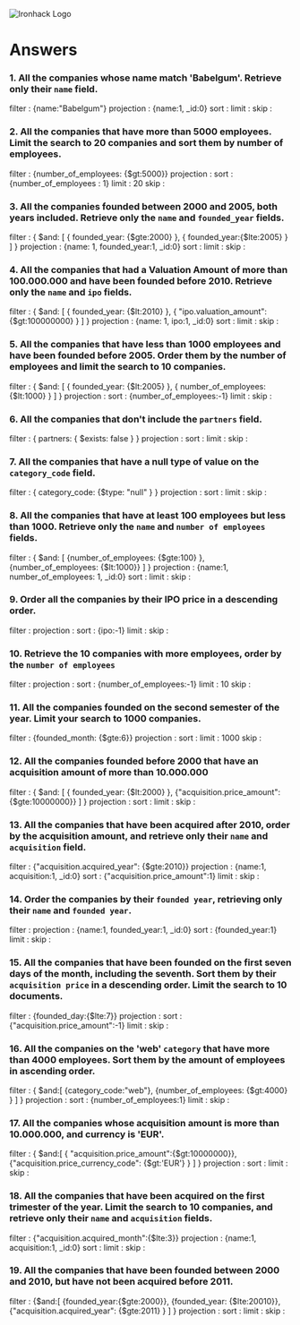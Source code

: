 ![Ironhack Logo](https://i.imgur.com/1QgrNNw.png)

# Answers

### 1. All the companies whose name match 'Babelgum'. Retrieve only their `name` field.

filter : {name:"Babelgum"}
projection : {name:1, _id:0}
sort : 
limit : 
skip : 

### 2. All the companies that have more than 5000 employees. Limit the search to 20 companies and sort them by **number of employees**.

filter : {number_of_employees: {$gt:5000}}
projection : 
sort : {number_of_employees : 1}
limit : 20
skip : 

### 3. All the companies founded between 2000 and 2005, both years included. Retrieve only the `name` and `founded_year` fields.

filter : { $and: [ { founded_year: {$gte:2000} }, { founded_year:{$lte:2005} } ] }
projection : {name: 1, founded_year:1, _id:0}
sort : 
limit : 
skip : 

### 4. All the companies that had a Valuation Amount of more than 100.000.000 and have been founded before 2010. Retrieve only the `name` and `ipo` fields.

filter : { $and: [ { founded_year: {$lt:2010} }, { "ipo.valuation_amount": {$gt:100000000} } ] }
projection : {name: 1, ipo:1, _id:0}
sort : 
limit : 
skip : 

### 5. All the companies that have less than 1000 employees and have been founded before 2005. Order them by the number of employees and limit the search to 10 companies.

filter : { $and: [ { founded_year: {$lt:2005} }, { number_of_employees: {$lt:1000} } ] }
projection : 
sort : {number_of_employees:-1}
limit : 
skip : 

### 6. All the companies that don't include the `partners` field.

filter : { partners: { $exists: false } }
projection : 
sort : 
limit : 
skip : 

### 7. All the companies that have a null type of value on the `category_code` field.

filter : { category_code: {$type: "null" } }
projection : 
sort : 
limit : 
skip : 

### 8. All the companies that have at least 100 employees but less than 1000. Retrieve only the `name` and `number of employees` fields.

filter : { $and: [ {number_of_employees: {$gte:100} }, {number_of_employees: {$lt:1000}} ] }
projection : {name:1, number_of_employees: 1, _id:0}
sort : 
limit : 
skip : 

### 9. Order all the companies by their IPO price in a descending order.

filter : 
projection : 
sort : {ipo:-1}
limit : 
skip : 

### 10. Retrieve the 10 companies with more employees, order by the `number of employees`

filter : 
projection : 
sort : {number_of_employees:-1}
limit : 10
skip : 

### 11. All the companies founded on the second semester of the year. Limit your search to 1000 companies.

filter : {founded_month: {$gte:6}}
projection : 
sort : 
limit : 1000
skip : 

### 12. All the companies founded before 2000 that have an acquisition amount of more than 10.000.000

filter : { $and: [ { founded_year: {$lt:2000} }, {"acquisition.price_amount":{$gte:10000000}} ] }
projection : 
sort : 
limit : 
skip : 

### 13. All the companies that have been acquired after 2010, order by the acquisition amount, and retrieve only their `name` and `acquisition` field.

filter : {"acquisition.acquired_year": {$gte:2010}}
projection : {name:1, acquisition:1, _id:0}
sort : {"acquisition.price_amount":1}
limit : 
skip : 

### 14. Order the companies by their `founded year`, retrieving only their `name` and `founded year`.

filter : 
projection : {name:1, founded_year:1, _id:0}
sort : {founded_year:1}
limit : 
skip : 

### 15. All the companies that have been founded on the first seven days of the month, including the seventh. Sort them by their `acquisition price` in a descending order. Limit the search to 10 documents.

filter : {founded_day:{$lte:7}}
projection : 
sort : {"acquisition.price_amount":-1}
limit : 
skip : 

### 16. All the companies on the 'web' `category` that have more than 4000 employees. Sort them by the amount of employees in ascending order.

filter : { $and:[ {category_code:"web"}, {number_of_employees: {$gt:4000} } ] }
projection : 
sort : {number_of_employees:1}
limit : 
skip : 

### 17. All the companies whose acquisition amount is more than 10.000.000, and currency is 'EUR'.

filter : { $and:[ { "acquisition.price_amount":{$gt:10000000}}, {"acquisition.price_currency_code": {$gt:'EUR'} } ] }
projection : 
sort : 
limit : 
skip : 

### 18. All the companies that have been acquired on the first trimester of the year. Limit the search to 10 companies, and retrieve only their `name` and `acquisition` fields.

filter : {"acquisition.acquired_month":{$lte:3}}
projection : {name:1, acquisition:1, _id:0}
sort : 
limit : 
skip : 

### 19. All the companies that have been founded between 2000 and 2010, but have not been acquired before 2011.

filter : {$and:[ {founded_year:{$gte:2000}}, {founded_year: {$lte:20010}}, {"acquisition.acquired_year": {$gte:2011} } ] }
projection : 
sort : 
limit : 
skip : 
